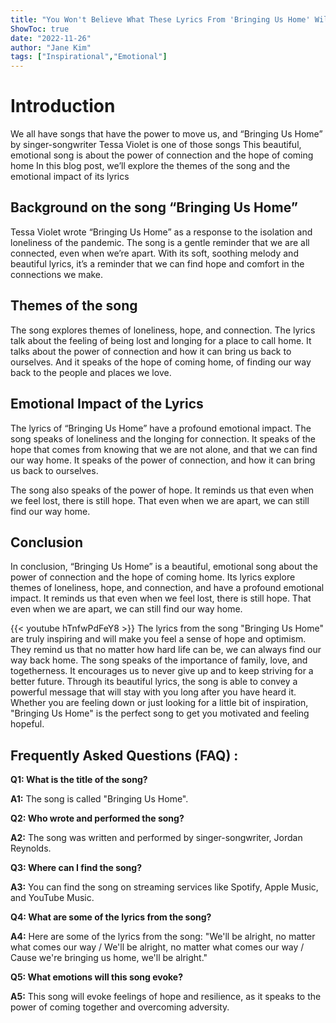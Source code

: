 ```yaml
---
title: "You Won't Believe What These Lyrics From 'Bringing Us Home' Will Make You Feel!"
ShowToc: true 
date: "2022-11-26"
author: "Jane Kim" 
tags: ["Inspirational","Emotional"]
---
```

# Introduction

We all have songs that have the power to move us, and “Bringing Us Home” by singer-songwriter Tessa Violet is one of those songs This beautiful, emotional song is about the power of connection and the hope of coming home In this blog post, we’ll explore the themes of the song and the emotional impact of its lyrics

## Background on the song “Bringing Us Home”

Tessa Violet wrote “Bringing Us Home” as a response to the isolation and loneliness of the pandemic. The song is a gentle reminder that we are all connected, even when we’re apart. With its soft, soothing melody and beautiful lyrics, it’s a reminder that we can find hope and comfort in the connections we make.

## Themes of the song

The song explores themes of loneliness, hope, and connection. The lyrics talk about the feeling of being lost and longing for a place to call home. It talks about the power of connection and how it can bring us back to ourselves. And it speaks of the hope of coming home, of finding our way back to the people and places we love.

## Emotional Impact of the Lyrics

The lyrics of “Bringing Us Home” have a profound emotional impact. The song speaks of loneliness and the longing for connection. It speaks of the hope that comes from knowing that we are not alone, and that we can find our way home. It speaks of the power of connection, and how it can bring us back to ourselves.

The song also speaks of the power of hope. It reminds us that even when we feel lost, there is still hope. That even when we are apart, we can still find our way home.

## Conclusion

In conclusion, “Bringing Us Home” is a beautiful, emotional song about the power of connection and the hope of coming home. Its lyrics explore themes of loneliness, hope, and connection, and have a profound emotional impact. It reminds us that even when we feel lost, there is still hope. That even when we are apart, we can still find our way home.

{{< youtube hTnfwPdFeY8 >}} 
The lyrics from the song "Bringing Us Home" are truly inspiring and will make you feel a sense of hope and optimism. They remind us that no matter how hard life can be, we can always find our way back home. The song speaks of the importance of family, love, and togetherness. It encourages us to never give up and to keep striving for a better future. Through its beautiful lyrics, the song is able to convey a powerful message that will stay with you long after you have heard it. Whether you are feeling down or just looking for a little bit of inspiration, "Bringing Us Home" is the perfect song to get you motivated and feeling hopeful.

## Frequently Asked Questions (FAQ) :
**Q1: What is the title of the song?**

**A1:** The song is called "Bringing Us Home".

**Q2: Who wrote and performed the song?**

**A2:** The song was written and performed by singer-songwriter, Jordan Reynolds.

**Q3: Where can I find the song?**

**A3:** You can find the song on streaming services like Spotify, Apple Music, and YouTube Music.

**Q4: What are some of the lyrics from the song?**

**A4:** Here are some of the lyrics from the song: "We'll be alright, no matter what comes our way / We'll be alright, no matter what comes our way / Cause we're bringing us home, we'll be alright."

**Q5: What emotions will this song evoke?**

**A5:** This song will evoke feelings of hope and resilience, as it speaks to the power of coming together and overcoming adversity.



